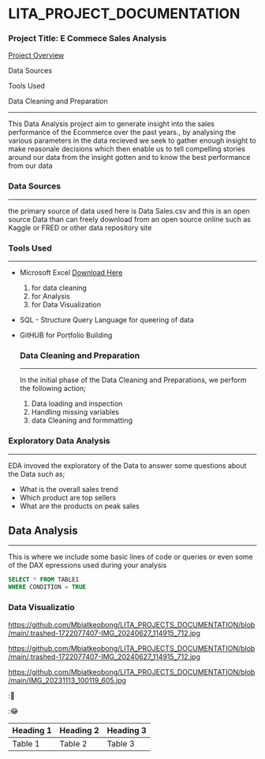 # LITA_PROJECT_DOCUMENTATION

### Project Title: E Commece Sales Analysis 

[Project Overview](#project-overview)
    
Data Sources
    
Tools Used
    
Data Cleaning and Preparation

---
This Data Analysis project aim to generate insight into the sales performance of the Ecommerce over the past years., by analysing the various parameters in the data recieved we seek to gather enough insight to make reasonale decisions which then enable us to tell compelling stories around our data from the insight gotten and to know the best performance from our data

### Data Sources
---
the primary source of data used here is Data Sales.csv and this is an open source Data than can freely download from an open source online such as Kaggle or FRED or other data repository site

### Tools Used
---
- Microsoft Excel [Download Here](https://www.microsoft.com)
  1. for data cleaning
  2. for Analysis
  3. for Data Visualization
    
- SQL - Structure Query Language for queering of data 
- GitHUB for Portfolio Building

  ### Data Cleaning and Preparation
  ---
  In the initial phase of the Data Cleaning and Preparations, we perform the following action;
   1. Data loading and inspection
   2. Handling missing variables
   3. data Cleaning and formmatting

### Exploratory Data Analysis
---
EDA invoved the exploratory of the Data to answer some questions about the Data such as;
-   What is the overall sales trend
-   Which product are top sellers
-   What are the products on peak sales
  
## Data Analysis
---
This is where we include some basic lines of code or queries or even some of the DAX epressions used during your analysis

```SQL
SELECT * FROM TABLE1
WHERE CONDITION = TRUE
```

### Data Visualizatio

https://github.com/Mbiatkeobong/LITA_PROJECTS_DOCUMENTATION/blob/main/.trashed-1722077407-IMG_20240627_114915_712.jpg



https://github.com/Mbiatkeobong/LITA_PROJECTS_DOCUMENTATION/blob/main/.trashed-1722077407-IMG_20240627_114915_712.jpg

https://github.com/Mbiatkeobong/LITA_PROJECTS_DOCUMENTATION/blob/main/IMG_20231113_100119_605.jpg


:💖

:😂

|Heading 1|Heading 2|Heading 3| 
|---------|---------|---------|
|Table 1  |Table   2|  Table 3|

